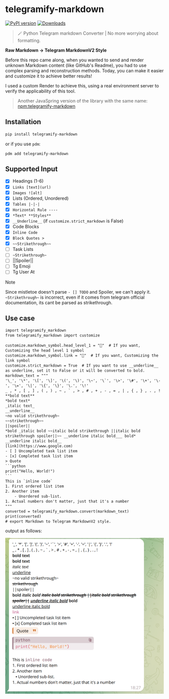 # telegramify-markdown

[![PyPI version](https://badge.fury.io/py/telegramify-markdown.svg)](https://badge.fury.io/py/telegramify-markdown)
[![Downloads](https://pepy.tech/badge/telegramify-markdown)](https://pepy.tech/project/telegramify-markdown)

> 🪄 Python Telegram markdown Converter | No more worrying about formatting.

**Raw Markdown -> Telegram MarkdownV2 Style**

Before this repo came along, when you wanted to send and render unknown Markdown content (like GitHub's Readme),
you had to use complex parsing and reconstruction methods.
Today, you can make it easier and customize it to achieve better results!

I used a custom Render to achieve this, using a real environment server to verify the applicability of this tool.

> Another JavaSpring version of the library with the same
> name: [npm:telegramify-markdown](https://www.npmjs.com/package/telegramify-markdown)

## Installation

```bash
pip install telegramify-markdown
```

or if you use `pdm`:

```shell
pdm add telegramify-markdown
```

## Supported Input

- [x] Headings (1-6)
- [x] `Links [text](url)`
- [x] `Images ![alt]`
- [x] Lists (Ordered, Unordered)
- [x] `Tables |-|-|`
- [x] `Horizontal Rule ----`
- [x] `*Text* **Styles**`
- [x] `__Underline__` (if `customize.strict_markdown` is False)
- [x] Code Blocks
- [x] `Inline Code`
- [x] `Block Quotes >`
- [x] `~~Strikethrough~~`
- [ ] Task Lists
- [ ] `~Strikethrough~`
- [ ] ||Spoiler||
- [ ] Tg Emoji
- [ ] Tg User At

> [!NOTE]
> Since mistletoe doesn't parse `- [] TODO` and Spoiler, we can't apply it.
`~Strikethrough~` is incorrect, even if it comes from telegram official documentation, its cant be parsed as
> strikethrough.

## Use case

````python3
import telegramify_markdown
from telegramify_markdown import customize

customize.markdown_symbol.head_level_1 = "📌"  # If you want, Customizing the head level 1 symbol
customize.markdown_symbol.link = "🔗"  # If you want, Customizing the link symbol
customize.strict_markdown = True  # If you want to use __underline__ as underline, set it to False or it will be converted to bold.
markdown_text = """
'\_', '\*', '\[', '\]', '\(', '\)', '\~', '\`', '\>', '\#', '\+', '\-', '\=', '\|', '\{', '\}', '\.', '\!'
_ , * , [ , ] , ( , ) , ~ , ` , > , # , + , - , = , | , { , } , . , !
**bold text**
*bold text*
_italic text_
__underline__
~no valid strikethrough~
~~strikethrough~~
||spoiler||
*bold _italic bold ~~italic bold strikethrough ||italic bold strikethrough spoiler||~~ __underline italic bold___ bold*
__underline italic bold__
[link](https://www.google.com)
- [ ] Uncompleted task list item
- [x] Completed task list item
> Quote
```python
print("Hello, World!")
```
This is `inline code`
1. First ordered list item
2. Another item
    - Unordered sub-list.
1. Actual numbers don't matter, just that it's a number
"""
converted = telegramify_markdown.convert(markdown_text)
print(converted)
# export Markdown to Telegram MarkdownV2 style.
````

output as follows:

![.github/result.png](.github/result.png)
